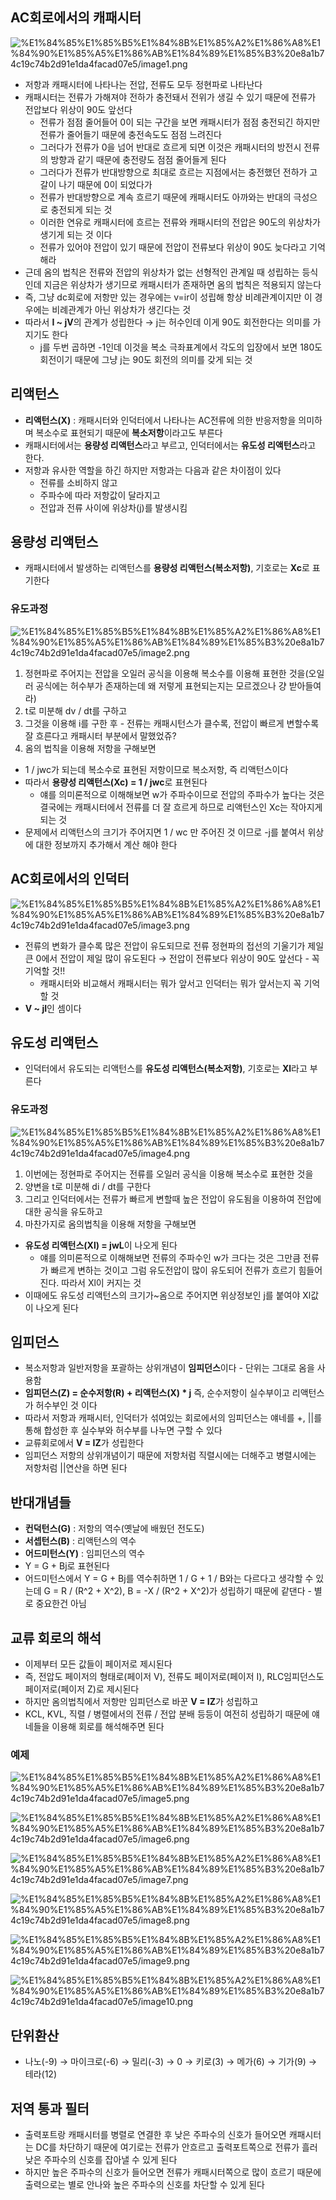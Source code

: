 ## AC회로에서의 캐패시터

![%E1%84%85%E1%85%B5%E1%84%8B%E1%85%A2%E1%86%A8%E1%84%90%E1%85%A5%E1%86%AB%E1%84%89%E1%85%B3%20e8a1b74c19c74b2d91e1da4facad07e5/image1.png](microelectronics.spring.2021.cse.cnu.ac.kr/images/08_e8a1b74c19c74b2d91e1da4facad07e5/image1.png)

- 저항과 캐패시터에 나타나는 전압, 전류도 모두 정현파로 나타난다
- 캐패시터는 전류가 가해져야 전하가 충전돼서 전위가 생길 수 있기 때문에 전류가 전압보다 위상이 90도 앞선다
    - 전류가 점점 줄어들어 0이 되는 구간을 보면 캐패시터가 점점 충전되긴 하지만 전류가 줄어들기 때문에 충전속도도 점점 느려진다
    - 그러다가 전류가 0을 넘어 반대로 흐르게 되면 이것은 캐패시터의 방전시 전류의 방향과 같기 때문에 충전량도 점점 줄어들게 된다
    - 그러다가 전류가 반대방향으로 최대로 흐르는 지점에서는 충전했던 전하가 고갈이 나기 때문에 0이 되었다가
    - 전류가 반대방향으로 계속 흐르기 때문에 캐패시터도 아까와는 반대의 극성으로 충전되게 되는 것
    - 이러한 연유로 캐패시터에 흐르는 전류와 캐패시터의 전압은 90도의 위상차가 생기게 되는 것 이다
    - 전류가 있어야 전압이 있기 때문에 전압이 전류보다 위상이 90도 늦다라고 기억해라
- 근데 옴의 법칙은 전류와 전압의 위상차가 없는 선형적인 관계일 때 성립하는 등식인데 지금은 위상차가 생기므로 캐패시터가 존재하면 옴의 법칙은 적용되지 않는다
- 즉, 그냥 dc회로에 저항만 있는 경우에는 v=ir이 성립해 항상 비례관계이지만 이 경우에는 비례관계가 아닌 위상차가 생긴다는 것
- 따라서 **I ~ jV**의 관계가 성립한다 → j는 허수인데 이게 90도 회전한다는 의미를 가지기도 한다
    - j를 두번 곱하면 -1인데 이것을 복소 극좌표계에서 각도의 입장에서 보면 180도 회전이기 때문에 그냥 j는 90도 회전의 의미를 갖게 되는 것

## 리액턴스

- **리액턴스(X)** : 캐패시터와 인덕터에서 나타나는 AC전류에 의한 반응저항을 의미하며 복소수로 표현되기 때문에 **복소저항**이라고도 부른다
- 캐패시터에서는 **용량성 리액턴스**라고 부르고, 인덕터에서는 **유도성 리액턴스**라고 한다.
- 저항과 유사한 역할을 하긴 하지만 저항과는 다음과 같은 차이점이 있다
    - 전류를 소비하지 않고
    - 주파수에 따라 저항값이 달라지고
    - 전압과 전류 사이에 위상차(j)를 발생시킴

## 용량성 리액턴스

- 캐패시터에서 발생하는 리액턴스를 **용량성 리액턴스(복소저항)**, 기호로는 **Xc**로 표기한다

### 유도과정

![%E1%84%85%E1%85%B5%E1%84%8B%E1%85%A2%E1%86%A8%E1%84%90%E1%85%A5%E1%86%AB%E1%84%89%E1%85%B3%20e8a1b74c19c74b2d91e1da4facad07e5/image2.png](microelectronics.spring.2021.cse.cnu.ac.kr/images/08_e8a1b74c19c74b2d91e1da4facad07e5/image2.png)

1. 정현파로 주어지는 전압을 오일러 공식을 이용해 복소수를 이용해 표현한 것을(오일러 공식에는 허수부가 존재하는데 왜 저렇게 표현되는지는 모르겠으나 걍 받아들여라)
2. t로 미분해 dv / dt를 구하고
3. 그것을 이용해 i를 구한 후 - 전류는 캐패시턴스가 클수록, 전압이 빠르게 변할수록 잘 흐른다고 캐패시터 부분에서 말했었쥬?
4. 옴의 법칙을 이용해 저항을 구해보면
- 1 / jwc가 되는데 복소수로 표현된 저항이므로 복소저항, 즉 리액턴스이다
- 따라서 **용량성 리액턴스(Xc) = 1 / jwc**로 표현된다
    - 얘를 의미론적으로 이해해보면 w가 주파수이므로 전압의 주파수가 높다는 것은 결국에는 캐패시터에서 전류를 더 잘 흐르게 하므로 리액턴스인 Xc는 작아지게 되는 것
- 문제에서 리액턴스의 크기가 주어지면 1 / wc 만 주어진 것 이므로 -j를 붙여서 위상에 대한 정보까지 추가해서 계산 해야 한다

## AC회로에서의 인덕터

![%E1%84%85%E1%85%B5%E1%84%8B%E1%85%A2%E1%86%A8%E1%84%90%E1%85%A5%E1%86%AB%E1%84%89%E1%85%B3%20e8a1b74c19c74b2d91e1da4facad07e5/image3.png](microelectronics.spring.2021.cse.cnu.ac.kr/images/08_e8a1b74c19c74b2d91e1da4facad07e5/image3.png)

- 전류의 변화가 클수록 많은 전압이 유도되므로 전류 정현파의 접선의 기울기가 제일 큰 0에서 전압이 제일 많이 유도된다 → 전압이 전류보다 위상이 90도 앞선다 - 꼭 기억할 것!!
    - 캐패시터와 비교해서 캐패시터는 뭐가 앞서고 인덕터는 뭐가 앞서는지 꼭 기억할 것
- **V ~ jI**인 셈이다

## 유도성 리액턴스

- 인덕터에서 유도되는 리액턴스를 **유도성 리액턴스(복소저항)**, 기호로는 **Xl**라고 부른다

### 유도과정

![%E1%84%85%E1%85%B5%E1%84%8B%E1%85%A2%E1%86%A8%E1%84%90%E1%85%A5%E1%86%AB%E1%84%89%E1%85%B3%20e8a1b74c19c74b2d91e1da4facad07e5/image4.png](microelectronics.spring.2021.cse.cnu.ac.kr/images/08_e8a1b74c19c74b2d91e1da4facad07e5/image4.png)

1. 이번에는 정현파로 주어지는 전류를 오일러 공식을 이용해 복소수로 표현한 것을
2. 양변을 t로 미분해 di / dt를 구한다
3. 그리고 인덕터에서는 전류가 빠르게 변할때 높은 전압이 유도됨을 이용하여 전압에 대한 공식을 유도하고
4. 마찬가지로 옴의법칙을 이용해 저항을 구해보면
- **유도성 리액턴스(Xl) = jwL**이 나오게 된다
    - 얘를 의미론적으로 이해해보면 전류의 주파수인 w가 크다는 것은 그만큼 전류가 빠르게 변하는 것이고 그럼 유도전압이 많이 유도되어 전류가 흐르기 힘들어진다. 따라서 Xl이 커지는 것
- 이때에도 유도성 리액턴스의 크기가~옴으로 주어지면 위상정보인 j를 붙여야 Xl값이 나오게 된다

## 임피던스

- 복소저항과 일반저항을 포괄하는 상위개념이 **임피던스**이다 - 단위는 그대로 옴을 사용함
- **임피던스(Z) = 순수저항(R) + 리액턴스(X) * j** 즉, 순수저항이 실수부이고 리액턴스가 허수부인 것 이다
- 따라서 저항과 캐패시터, 인덕터가 섞여있는 회로에서의 임피던스는 얘네를 +, ||를 통해 합성한 후 실수부와 허수부를 나누면 구할 수 있다
- 교류회로에서 **V = IZ**가 성립한다
- 임피던스 저항의 상위개념이기 때문에 저항처럼 직렬시에는 더해주고 병렬시에는 저항처럼 ||연산을 하면 된다

## 반대개념들

- **컨덕턴스(G)** : 저항의 역수(옛날에 배웠던 전도도)
- **서셉턴스(B)** : 리액턴스의 역수
- **어드미턴스(Y)** : 임피던스의 역수
- Y = G + Bj로 표현된다
- 어드미턴스에서 Y = G + Bj를 역수취하면 1 / G + 1 / B와는 다르다고 생각할 수 있는데 G = R / (R^2 + X^2), B = -X / (R^2 + X^2)가 성립하기 때문에 같댄다 - 별로 중요한건 아님

## 교류 회로의 해석

- 이제부터 모든 값들이 페이저로 제시된다
- 즉, 전압도 페이저의 형태로(페이저 V), 전류도 페이저로(페이저 I), RLC임피던스도 페이저로(페이저 Z)로 제시된다
- 하지만 옴의법칙에서 저항만 임피던스로 바꾼 **V = IZ**가 성립하고
- KCL, KVL, 직렬 / 병렬에서의 전류 / 전압 분배 등등이 여전히 성립하기 때문에 얘네들을 이용해 회로를 해석해주면 된다

### 예제

![%E1%84%85%E1%85%B5%E1%84%8B%E1%85%A2%E1%86%A8%E1%84%90%E1%85%A5%E1%86%AB%E1%84%89%E1%85%B3%20e8a1b74c19c74b2d91e1da4facad07e5/image5.png](microelectronics.spring.2021.cse.cnu.ac.kr/images/08_e8a1b74c19c74b2d91e1da4facad07e5/image5.png)

![%E1%84%85%E1%85%B5%E1%84%8B%E1%85%A2%E1%86%A8%E1%84%90%E1%85%A5%E1%86%AB%E1%84%89%E1%85%B3%20e8a1b74c19c74b2d91e1da4facad07e5/image6.png](microelectronics.spring.2021.cse.cnu.ac.kr/images/08_e8a1b74c19c74b2d91e1da4facad07e5/image6.png)

![%E1%84%85%E1%85%B5%E1%84%8B%E1%85%A2%E1%86%A8%E1%84%90%E1%85%A5%E1%86%AB%E1%84%89%E1%85%B3%20e8a1b74c19c74b2d91e1da4facad07e5/image7.png](microelectronics.spring.2021.cse.cnu.ac.kr/images/08_e8a1b74c19c74b2d91e1da4facad07e5/image7.png)

![%E1%84%85%E1%85%B5%E1%84%8B%E1%85%A2%E1%86%A8%E1%84%90%E1%85%A5%E1%86%AB%E1%84%89%E1%85%B3%20e8a1b74c19c74b2d91e1da4facad07e5/image8.png](microelectronics.spring.2021.cse.cnu.ac.kr/images/08_e8a1b74c19c74b2d91e1da4facad07e5/image8.png)

![%E1%84%85%E1%85%B5%E1%84%8B%E1%85%A2%E1%86%A8%E1%84%90%E1%85%A5%E1%86%AB%E1%84%89%E1%85%B3%20e8a1b74c19c74b2d91e1da4facad07e5/image9.png](microelectronics.spring.2021.cse.cnu.ac.kr/images/08_e8a1b74c19c74b2d91e1da4facad07e5/image9.png)

![%E1%84%85%E1%85%B5%E1%84%8B%E1%85%A2%E1%86%A8%E1%84%90%E1%85%A5%E1%86%AB%E1%84%89%E1%85%B3%20e8a1b74c19c74b2d91e1da4facad07e5/image10.png](microelectronics.spring.2021.cse.cnu.ac.kr/images/08_e8a1b74c19c74b2d91e1da4facad07e5/image10.png)

## 단위환산

- 나노(-9) → 마이크로(-6) → 밀리(-3) → 0 → 키로(3) → 메가(6) → 기가(9) → 테라(12)

## 저역 통과 필터

- 출력포트랑 캐패시터를 병렬로 연결한 후 낮은 주파수의 신호가 들어오면 캐패시터는 DC를 차단하기 때문에 여기로는 전류가 안흐르고 출력포트쪽으로 전류가 흘러 낮은 주파수의 신호를 잡아낼 수 있게 된다
- 하지만 높은 주파수의 신호가 들어오면 전류가 캐패시터쪽으로 많이 흐르기 때문에 출력으로는 별로 안나와 높은 주파수의 신호를 차단할 수 있게 된다